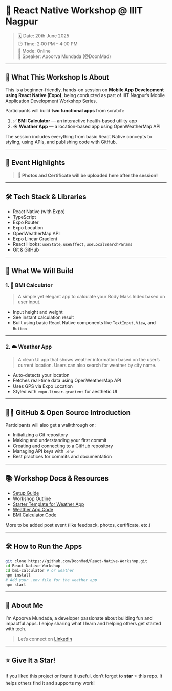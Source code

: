 # 🚀 React Native Workshop @ IIIT Nagpur

> 🗓️ Date: 20th June 2025\
> 🕒 Time: 2:00 PM – 4:00 PM\
> 📍 Mode: Online\
> 🎤 Speaker: Apoorva Mundada (@DoonMad)

---

## 🧠 What This Workshop Is About

This is a beginner-friendly, hands-on session on **Mobile App Development using React Native (Expo)**, being conducted as part of IIIT Nagpur’s Mobile Application Development Workshop Series.

Participants will build **two functional apps** from scratch:

1. ✅ **BMI Calculator** — an interactive health-based utility app
2. ☀️ **Weather App** — a location-based app using OpenWeatherMap API

The session includes everything from basic React Native concepts to styling, using APIs, and publishing code with GitHub.

---

## 📸 Event Highlights

<!-- Certificate and photos to be added here post event -->

> **📸 Photos and Certificate will be uploaded here after the session!**

---

## 🛠️ Tech Stack & Libraries

* React Native (with Expo)
* TypeScript
* Expo Router
* Expo Location
* OpenWeatherMap API
* Expo Linear Gradient
* React Hooks: `useState`, `useEffect`, `useLocalSearchParams`
* Git & GitHub

---

## 📱 What We Will Build

### 1. 🧼 BMI Calculator

> A simple yet elegant app to calculate your Body Mass Index based on user input.

* Input height and weight
* See instant calculation result
* Built using basic React Native components like `TextInput`, `View`, and `Button`

---

### 2. ☁️ Weather App

> A clean UI app that shows weather information based on the user’s current location. Users can also search for weather by city name.

* Auto-detects your location
* Fetches real-time data using OpenWeatherMap API
* Uses GPS via Expo Location
* Styled with `expo-linear-gradient` for aesthetic UI

---

## 🧑‍💻 GitHub & Open Source Introduction

Participants will also get a walkthrough on:

* Initializing a Git repository
* Making and understanding your first commit
* Creating and connecting to a GitHub repository
* Managing API keys with `.env`
* Best practices for commits and documentation

---

## 📚 Workshop Docs & Resources

* [Setup Guide](./docs/setup-guide.md)
* [Workshop Outline](./docs/workshop-outline.md)
* [Starter Template for Weather App](./starter-template/)
* [Weather App Code](.apps/weather)
* [BMI Calculator Code](.apps/bmi-calculator)

More to be added post event (like feedback, photos, certificate, etc.)

---

## 🛠️ How to Run the Apps

```bash
git clone https://github.com/DoonMad/React-Native-Workshop.git
cd React-Native-Workshop
cd bmi-calculator # or weather
npm install
# Add your .env file for the weather app
npm start
```

---

## 💼 About Me

I’m Apoorva Mundada, a developer passionate about building fun and impactful apps. I enjoy sharing what I learn and helping others get started with tech.

> Let’s connect on [LinkedIn](https://www.linkedin.com/in/apoorva-mundada/)

---

## ⭐ Give It a Star!

If you liked this project or found it useful, don’t forget to **star** ⭐ this repo. It helps others find it and supports my work!
